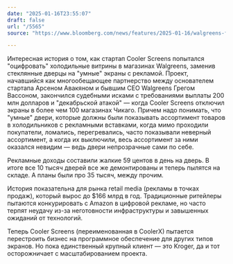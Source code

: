 ```yaml
---
date: "2025-01-16T23:55:07"
draft: false
url: "/5565"
source: "https://www.bloomberg.com/news/features/2025-01-16/walgreens-fridge-fight-bodes-poorly-for-future-of-retail"

---
```


Интересная история о том, как стартап Cooler Screens попытался "оцифровать" холодильные витрины в магазинах Walgreens, заменив стеклянные дверцы на "умные" экраны с рекламой. Проект, начавшийся как многообещающее партнерство между основателем стартапа Арсеном Авакяном и бывшим CEO Walgreens Грегом Вассоном, закончился судебными исками с требованиями выплаты 200 млн долларов и "декабрьской атакой" — когда Cooler Screens отключил экраны в более чем 100 магазинах Чикаго. Причем надо понимать, что "умные" двери, которые должны были показывать ассортимент товаров в холодильников с рекламными вставками, когда мимо проходили покупатели, ломались, перегревались, часто показывали неверный ассортимент, а когда их выключили, весь ассортимент за ними оказался невидим — ведь двери непрозрачные сами по себе.

Рекламные доходы составили жалкие 59 центов в день на дверь. В итоге все 10 тысяч дверей все же демонтированы и теперь пылятся на складе. А планы были про 35 тысяч, между прочим.

История показательна для рынка retail media (рекламы в точках продаж), который вырос до $166 млрд в год. Традиционные ритейлеры пытаются конкурировать с Amazon в цифровой рекламе, но часто терпят неудачу из-за неготовности инфраструктуры и завышенных ожиданий от технологий.

Теперь Cooler Screens (переименованная в CoolerX) пытается перестроить бизнес на программное обеспечение для других типов экранов. Но пока единственный крупный клиент — это Kroger, да и тот осторожничает с масштабированием проекта.
